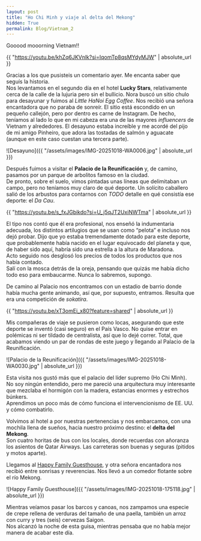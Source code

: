 ```yaml
---
layout: post
title: "Ho Chi Minh y viaje al delta del Mekong"
hidden: True
permalink: Blog/Vietnam_2
---
```


Gooood mooorning Vietnam!!  

{{ "https://youtu.be/khZq6JKVnlk?si=IqomTp8qsMYdyMJW" | absolute_url }}

Gracias a los que pusisteis un comentario ayer. Me encanta saber que seguís la historia.  
Nos levantamos en el segundo día en el hotel **Lucky Stars**, relativamente cerca de la calle de la lujuria pero sin el bullicio. Nora buscó un sitio chulo para desayunar y fuimos al *Little HaNoi Egg Coffee*. Nos recibió una señora encantadora que no paraba de sonreír. El sitio está escondido en un pequeño callejón, pero por dentro es carne de Instagram. De hecho, teníamos al lado lo que en mi cabeza era una de las mayores *influencers* de Vietnam y alrededores. El desayuno estaba increíble y me acordé del pijo de mi amigo Pinheiro, que adora las tostadas de salmón y aguacate (aunque en este caso cuestan una tercera parte).

![Desayuno]({{ "/assets/images/IMG-20251018-WA0006.jpg" | absolute_url }})

Después fuimos a visitar el **Palacio de la Reunificación** y, de camino, pasamos por un parque de arbolitos famoso en la ciudad.  
De pronto, sobre el suelo, vimos pintadas unas líneas que delimitaban un campo, pero no teníamos muy claro de qué deporte. Un solícito caballero salió de los arbustos para contarnos con *TODO* detalle en qué consistía ese deporte: el *Da Cau*.  

{{ "https://youtu.be/s_fxJGbikdo?si=U_j5qJT2UxiNWTma" | absolute_url }}

El tipo nos contó que él era profesional, nos enseñó la indumentaria adecuada, los distintos artilugios que se usan como “pelota” e incluso nos dejó probar. Dijo que yo estaba tremendamente dotado para este deporte, que probablemente había nacido en el lugar equivocado del planeta y que, de haber sido aquí, habría sido una estrella a la altura de Maradona.  
Acto seguido nos desglosó los precios de todos los productos que nos había contado.  
Salí con la mosca detrás de la oreja, pensando que quizás me había dicho todo eso para embaucarme. Nunca lo sabremos, supongo.  

De camino al Palacio nos encontramos con un estadio de barrio donde había mucha gente animando, así que, por supuesto, entramos. Resulta que era una competición de *sokatira*.

{{ "https://youtu.be/xT3omEi_x80?feature=shared" | absolute_url }}

Mis compañeras de viaje se pusieron como locas, asegurando que este deporte se inventó (casi seguro) en el País Vasco. No quise entrar en polémicas ni ser tildado de centralista, así que lo dejé correr. Total, que acabamos viendo un par de rondas de este juego y llegando al Palacio de la Reunificación.

![Palacio de la Reunificación]({{ "/assets/images/IMG-20251018-WA0030.jpg" | absolute_url }})

Esta visita nos gustó más que el palacio del líder supremo (Ho Chi Minh). No soy ningún entendido, pero me pareció una arquitectura muy interesante que mezclaba el hormigón con la madera, estancias enormes y estrechos búnkers.  
Aprendimos un poco más de cómo funciona el intervencionismo de EE. UU. y cómo combatirlo.  

Volvimos al hotel a por nuestras pertenencias y nos embarcamos, con una mochila llena de sueños, hacia nuestro próximo destino: el **delta del Mekong**.  
Son cuatro horitas de bus con los locales, donde recuerdas con añoranza los asientos de Qatar Airways. Las carreteras son buenas y seguras (pitidos y motos aparte).

Llegamos al [Happy Family Guesthouse](https://maps.app.goo.gl/WdPHjhJyez9RS5Gp7), y otra señora encantadora nos recibió entre sonrisas y reverencias. Nos llevó a un comedor flotante sobre el río Mekong.

![Happy Family Guesthouse]({{ "/assets/images/IMG-20251018-175118.jpg" | absolute_url }})

Mientras veíamos pasar los barcos y canoas, nos zampamos una especie de crepe rellena de verduras del tamaño de una paella, también un arroz con curry y tres (seis) cervezas Saigon.  
Nos alcanzó la noche de esta guisa, mientras pensaba que no había mejor manera de acabar este día.

